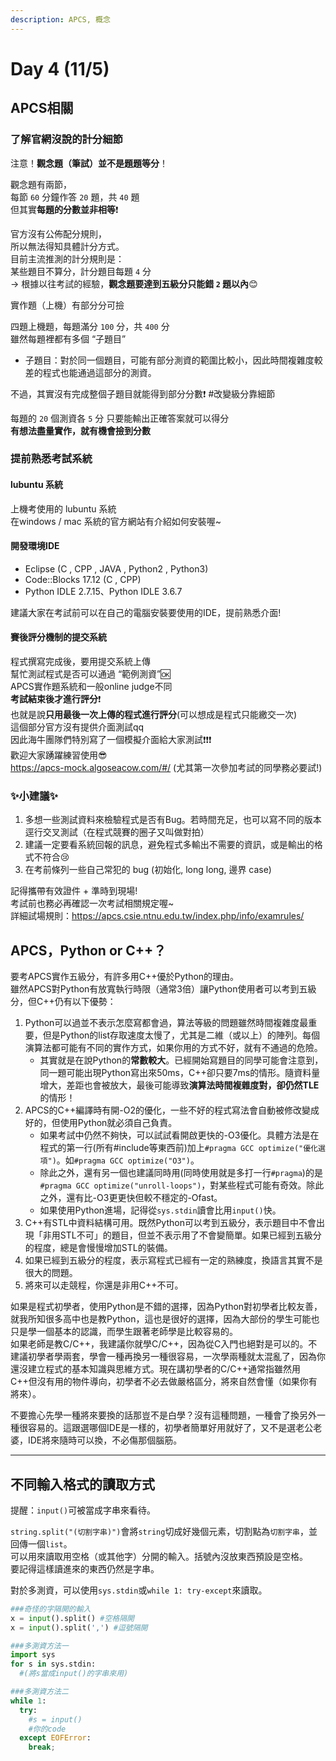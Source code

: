```yaml
---
description: APCS, 概念
---
```


# Day 4 (11/5)

## APCS相關

### 了解官網沒說的計分細節

注意！**觀念題（筆試）並不是題題等分**！

觀念題有兩節，\
每節 `60` 分鐘作答 `20` 題，共 `40` 題\
但其實**每題的分數並非相等**❗

官方沒有公佈配分規則，\
所以無法得知具體計分方式。\
目前主流推測的計分規則是：\
某些題目不算分，計分題目每題 `4` 分\
→ 根據以往考試的經驗，**觀念題要達到五級分只能錯 `2` 題以內**😊

實作題（上機）有部分分可撿

四題上機題，每題滿分 `100` 分，共 `400` 分\
雖然每題裡都有多個 “子題目”

* 子題目：對於同一個題目，可能有部分測資的範圍比較小，因此時間複雜度較差的程式也能通過這部分的測資。

不過，其實沒有完成整個子題目就能得到部分分數❗ #改變級分靠細節

每題的 `20` 個測資各 `5` 分 只要能輸出正確答案就可以得分\
**有想法盡量實作，就有機會撿到分數**

### 提前熟悉考試系統

#### lubuntu 系統

上機考使用的 lubuntu 系統\
在windows / mac 系統的官方網站有介紹如何安裝喔~

#### 開發環境IDE

* Eclipse (C , CPP , JAVA , Python2 , Python3)
* Code::Blocks 17.12 (C , CPP)
* Python IDLE 2.7.15、Python IDLE 3.6.7

建議大家在考試前可以在自己的電腦安裝要使用的IDE，提前熟悉介面!

#### 賽後評分機制的提交系統

程式撰寫完成後，要用提交系統上傳\
幫忙測試程式是否可以通過 “範例測資”🆗\
APCS實作題系統和一般online judge不同\
**考試結束後才進行評分**❗\
也就是說**只用最後一次上傳的程式進行評分**(可以想成是程式只能繳交一次)\
這個部分官方沒有提供介面測試qq\
因此海牛團隊們特別寫了一個模擬介面給大家測試❗❗❗\
歡迎大家踴躍練習使用😎\
https://apcs-mock.algoseacow.com/#/
(尤其第一次參加考試的同學務必要試!)

### ✨小建議✨
1. 多想一些測試資料來檢驗程式是否有Bug。若時間充足，也可以寫不同的版本逕行交叉測試（在程式競賽的圈子又叫做對拍）
2. 建議一定要看系統回報的訊息，避免程式多輸出不需要的資訊，或是輸出的格式不符合😢
3. 在考前條列一些自己常犯的 bug (初始化, long long, 邊界 case)

記得攜帶有效證件 + 準時到現場!\
考試前也務必再確認一次考試相關規定喔~\
詳細試場規則：https://apcs.csie.ntnu.edu.tw/index.php/info/examrules/

## APCS，Python or C++？
要考APCS實作五級分，有許多用C++優於Python的理由。\
雖然APCS對Python有放寬執行時限（通常3倍）讓Python使用者可以考到五級分，但C++仍有以下優勢：

1. Python可以過並不表示怎麼寫都會過，算法等級的問題雖然時間複雜度最重要，但是Python的list存取速度太慢了，尤其是二維（或以上）的陣列。每個演算法都可能有不同的實作方式，如果你用的方式不好，就有不通過的危險。
    * 其實就是在說Python的**常數較大**。已經開始寫題目的同學可能會注意到，同一題可能出現Python寫出來50ms，C++卻只要7ms的情形。隨資料量增大，差距也會被放大，最後可能導致**演算法時間複雜度對，卻仍然TLE**的情形！
2. APCS的C++編譯時有開-O2的優化，一些不好的程式寫法會自動被修改變成好的，但使用Python就必須自己負責。
    * 如果考試中仍然不夠快，可以試試看開啟更快的-O3優化。具體方法是在程式的第一行(所有#include等東西前)加上`#pragma GCC optimize("優化選項")`。如`#pragma GCC optimize("O3")`。
    * 除此之外，還有另一個也建議同時用(同時使用就是多打一行`#pragma`)的是`#pragma GCC optimize("unroll-loops")`，對某些程式可能有奇效。除此之外，還有比-O3更更快但較不穩定的-Ofast。
    * 如果使用Python進場，記得從`sys.stdin`讀會比用`input()`快。
4. C++有STL中資料結構可用。既然Python可以考到五級分，表示題目中不會出現「非用STL不可」的題目，但並不表示用了不會變簡單。如果已經到五級分的程度，總是會慢慢增加STL的裝備。
5. 如果已經到五級分的程度，表示寫程式已經有一定的熟練度，換語言其實不是很大的問題。
6. 將來可以走競程，你還是非用C++不可。

如果是程式初學者，使用Python是不錯的選擇，因為Python對初學者比較友善，就我所知很多高中也是教Python，這也是很好的選擇，因為大部份的學生可能也只是學一個基本的認識，而學生跟著老師學是比較容易的。\
如果老師是教C/C++，我建議你就學C/C++，因為從C入門也絕對是可以的。不建議初學者學兩套，學會一種再換另一種很容易，一次學兩種就太混亂了，因為你還沒建立程式的基本知識與思維方式。現在講初學者的C/C++通常指雖然用C++但沒有用的物件導向，初學者不必去做嚴格區分，將來自然會懂（如果你有將來）。

不要擔心先學一種將來要換的話那豈不是白學？沒有這種問題，一種會了換另外一種很容易的。這跟選哪個IDE是一樣的，初學者簡單好用就好了，又不是選老公老婆，IDE將來隨時可以換，不必傷那個腦筋。

---

## 不同輸入格式的讀取方式

提醒：`input()`可被當成字串來看待。

`string.split("(切割字串)")`會將`string`切成好幾個元素，切割點為`切割字串`，並回傳一個`list`。\
可以用來讀取用空格（或其他字）分開的輸入。括號內沒放東西預設是空格。\
要記得這樣讀進來的東西仍然是字串。

對於多測資，可以使用`sys.stdin`或`while 1: try-except`來讀取。

```py
###奇怪的字隔開的輸入
x = input().split() #空格隔開
x = input().split(',') #逗號隔開

###多測資方法一
import sys
for s in sys.stdin:
  #(將s當成input()的字串來用)

###多測資方法二
while 1:
  try:
    #s = input()
    #你的code
  except EOFError:
    break;
 ```
 
 

